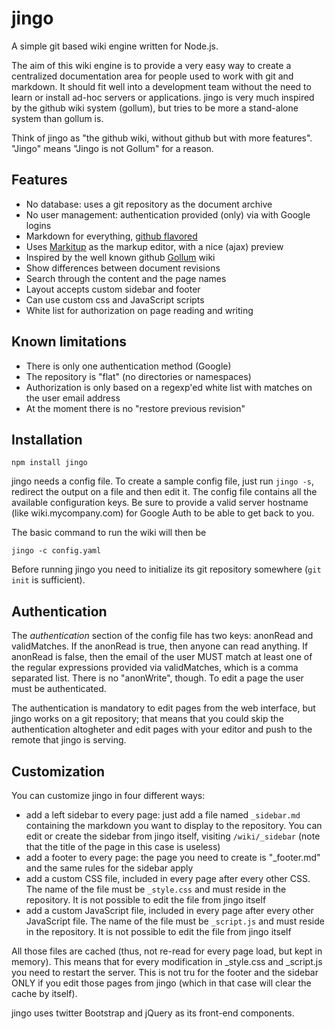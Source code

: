 jingo 
====

A simple git based wiki engine written for Node.js.

The aim of this wiki engine is to provide a very easy way to create a centralized documentation area for people used to work with git and markdown. It should fit well into a development team without the need to learn or install ad-hoc servers or applications. jingo is very much inspired by the github wiki system (gollum), but tries to be more a stand-alone system than gollum is.

Think of jingo as "the github wiki, without github but with more features". "Jingo" means "Jingo is not Gollum" for a reason.

Features
--------

- No database: uses a git repository as the document archive
- No user management: authentication provided (only) via with Google logins
- Markdown for everything, [github flavored](http://github.github.com/github-flavored-markdown/)
- Uses [Markitup](http://markitup.jaysalvat.com/home/) as the markup editor, with a nice (ajax) preview
- Inspired by the well known github [Gollum](https://github.com/github/gollum) wiki
- Show differences between document revisions
- Search through the content and the page names
- Layout accepts custom sidebar and footer
- Can use custom css and JavaScript scripts
- White list for authorization on page reading and writing

Known limitations
-----------------

- There is only one authentication method (Google)
- The repository is "flat" (no directories or namespaces)
- Authorization is only based on a regexp'ed white list with matches on the user email address
- At the moment there is no "restore previous revision"

Installation
------------

`npm install jingo`

jingo needs a config file. To create a sample config file, just run `jingo -s`, redirect the output on a file and then edit it. The config file contains all the available configuration keys. Be sure to provide a valid server hostname (like wiki.mycompany.com) for Google Auth to be able to get back to you.

The basic command to run the wiki will then be

`jingo -c config.yaml`

Before running jingo you need to initialize its git repository somewhere (`git init` is sufficient).

Authentication
--------------

The _authentication_ section of the config file has two keys: anonRead and validMatches. If the anonRead is true, then anyone can read anything. If anonRead is false, then the email of the user MUST match at least one of the regular expressions provided via validMatches, which is a comma separated list. There is no "anonWrite", though. To edit a page the user must be authenticated.

The authentication is mandatory to edit pages from the web interface, but jingo works on a git repository; that means that you could skip the authentication altogheter and edit pages with your editor and push to the remote that jingo is serving.

Customization
-------------

You can customize jingo in four different ways:

- add a left sidebar to every page: just add a file named `_sidebar.md` containing the markdown you want to display to the repository. You can edit or create the sidebar from jingo itself, visiting `/wiki/_sidebar` (note that the title of the page in this case is useless)
- add a footer to every page: the page you need to create is "_footer.md" and the same rules for the sidebar apply
- add a custom CSS file, included in every page after every other CSS. The name of the file must be `_style.css` and must reside in the repository. It is not possible to edit the file from jingo itself
- add a custom JavaScript file, included in every page after every other JavaScript file. The name of the file must be `_script.js` and must reside in the repository. It is not possible to edit the file from jingo itself

All those files are cached (thus, not re-read for every page load, but kept in memory). This means that for every modification in _style.css and _script.js you need to restart the server. This is not tru for the footer and the sidebar ONLY if you edit those pages from jingo (which in that case will clear the cache by itself).

jingo uses twitter Bootstrap and jQuery as its front-end components. 

